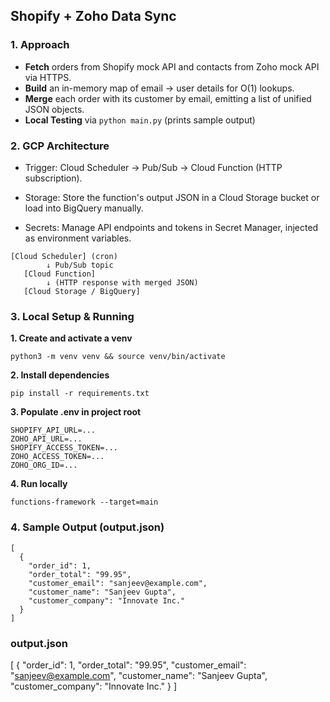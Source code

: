 ## Shopify + Zoho Data Sync

### 1. Approach

- **Fetch** orders from Shopify mock API and contacts from Zoho mock API via HTTPS.
- **Build** an in-memory map of email → user details for O(1) lookups.
- **Merge** each order with its customer by email, emitting a list of unified JSON objects.
- **Local Testing** via `python main.py` (prints sample output)



### 2. GCP Architecture

- Trigger: Cloud Scheduler → Pub/Sub → Cloud Function (HTTP subscription).

- Storage: Store the function's output JSON in a Cloud Storage bucket or load into BigQuery manually.

- Secrets: Manage API endpoints and tokens in Secret Manager, injected as environment variables.

```text
[Cloud Scheduler] (cron)
        ↓ Pub/Sub topic
   [Cloud Function]
        ↓ (HTTP response with merged JSON)
   [Cloud Storage / BigQuery]
```

### 3. Local Setup & Running
**1. Create and activate a venv**
```text
python3 -m venv venv && source venv/bin/activate
```

**2. Install dependencies**
```text
pip install -r requirements.txt
```

**3. Populate .env in project root**
```text
SHOPIFY_API_URL=...
ZOHO_API_URL=...
SHOPIFY_ACCESS_TOKEN=...
ZOHO_ACCESS_TOKEN=...
ZOHO_ORG_ID=...
```

**4. Run locally**
```text
functions-framework --target=main
```

### 4. Sample Output (output.json)
```text
[
  {
    "order_id": 1,
    "order_total": "99.95",
    "customer_email": "sanjeev@example.com",
    "customer_name": "Sanjeev Gupta",
    "customer_company": "Innovate Inc."
  }
]
```

### output.json
[
  {
    "order_id": 1,
    "order_total": "99.95",
    "customer_email": "sanjeev@example.com",
    "customer_name": "Sanjeev Gupta",
    "customer_company": "Innovate Inc."
  }
]